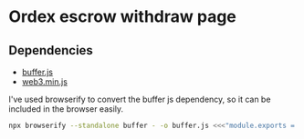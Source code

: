 # Ordex escrow withdraw page

## Dependencies

- [buffer.js](https://github.com/feross/buffer)
- [web3.min.js](https://cdn.jsdelivr.net/npm/web3/dist/web3.min.js)

I've used browserify to convert the buffer js dependency, so it can be included in the browser easily.

```bash
npx browserify --standalone buffer - -o buffer.js <<<"module.exports = require('buffer/').Buffer;"
```